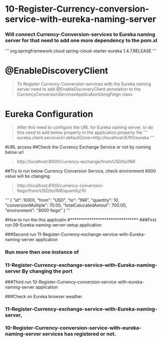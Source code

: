 # 10-Register-Currency-conversion-service-with-eureka-naming-server

### Will connect Currency-Conversion-services to Eureka naming server for that need to add one more dependency to the pom.xl
'''
<dependency>
			<groupId>org.springframework.cloud</groupId>
			<artifactId>spring-cloud-starter-eureka</artifactId>
			<version>1.4.7.RELEASE</version>
</dependency>
'''

# @EnableDiscoveryClient
>   To Register Currency-Conversion-services with the Eureka naming server 
	need to add @EnableDiscoveryClient annotation to the CurrencyConversionServicesApplicationUsingFeign class

# Eureka Configuration
> After this need to configure the URL for Eureka naming server, to do this need to add below property 
		in the application.property file
'''        
eureka.client.serviceUrl.defaultZone=http://localhost:8761/eureka
'''

#URL access
##Check the Currency Exchange Service or not by running below url
>http://localhost:8000/currency-exchange/from/USD/to/INR

##Try to run below Currency Conversion Service, check environment 8000 value will be changing.
>http://localhost:8100/currency-conversion-feign/from/USD/to/INR/quantity/10

'''
{
    "id": 10001,
    "from": "USD",
    "to": "INR",
    "quantity": 10,
    "conversionMultiple": 70.00,
    "totalCalucatedAmout": 700.00,
    "environment": "8000 feign"
}
'''


#How to run the this applicatin
#********************************
###First run 09-Eureka-naming-server-setup application

###Second run 11-Register-Currency-exchange-service-with-Eureka-naming-server application

###	Run more then one instance of 
###	11-Register-Currency-exchange-service-with-Eureka-naming-server By changing the port

###Third run 10-Register-Currency-conversion-service-with-eureka-naming-server application

###Check on Eureka browser weather 
###	11-Register-Currency-exchange-service-with-Eureka-naming-server,
###	10-Register-Currency-conversion-service-with-eureka-naming-server services has registered or not.





